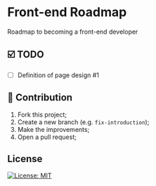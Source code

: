 # Front-end Roadmap
Roadmap to becoming a front-end developer

## :ballot_box_with_check: TODO

- [ ] Definition of page design #1

## :two_men_holding_hands: Contribution

1. Fork this project;
2. Create a new branch (e.g. `fix-introduction`);
3. Make the improvements;
4. Open a pull request;

## License
[![License: MIT](https://img.shields.io/badge/License-MIT-yellow.svg)](/LICENSE)
